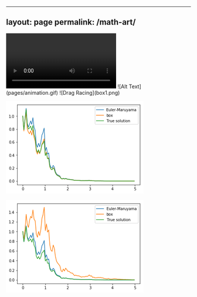 
---
layout: page
permalink: /math-art/
---

<video src="/images/erit.mp4" controls="controls" style="max-width: 350px;">
</video> 
![Alt Text](pages/animation.gif)
![Drag Racing](box1.png)

![Drag Racing](triangle.png)

![Drag Racing](implicit1.png)
